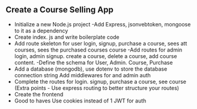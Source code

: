 ## Create a Course Selling App
- Initialize a new Node.js project
-Add Express, jsonvebtoken, mongoose to it as a dependency
- Create index. js and write boilerplate code
- Add route skeleton for user login, signup, purchase a course, sees att courses, sees
the purchased courses course
-Add routes for admin login, admin signup. create a course, delete a course, add
course content.
-Define the schema for User, Admin. Course, Purchase
- Add a database (mongodb), use dotenv to store the database connection string
Add middlewares for and admin auth
- Complete the routes for login. signup, purchase a course, see course (Extra
points - Use express routing to better structure your routes)
- Create the frontend
- Good to haves
Use cookies instead of
1
JWT for auth